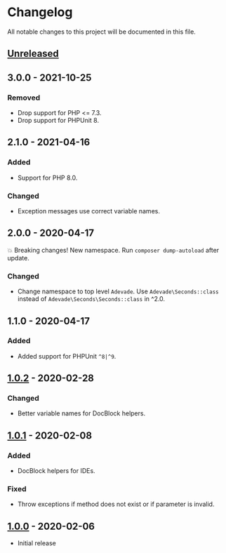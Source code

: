 # Changelog

All notable changes to this project will be documented in this file.

## [Unreleased]

## 3.0.0 - 2021-10-25

### Removed

- Drop support for PHP <= 7.3.
- Drop support for PHPUnit 8.

## 2.1.0 - 2021-04-16

### Added

- Support for PHP 8.0.

### Changed

- Exception messages use correct variable names.

## 2.0.0 - 2020-04-17

:boom: Breaking changes! New namespace. Run `composer dump-autoload` after update.

### Changed

- Change namespace to top level `Adevade`. Use `Adevade\Seconds::class` instead of `Adevade\Seconds\Seconds::class` in ^2.0.

## 1.1.0 - 2020-04-17

### Added

- Added support for PHPUnit `^8|^9`.

## [1.0.2] - 2020-02-28

### Changed

- Better variable names for DocBlock helpers.

## [1.0.1] - 2020-02-08

### Added

- DocBlock helpers for IDEs.

### Fixed

- Throw exceptions if method does not exist or if parameter is invalid.

## [1.0.0] - 2020-02-06

- Initial release

[unreleased]: https://github.com/adevade/seconds/compare/1.0.2...HEAD
[1.0.2]: https://github.com/adevade/seconds/compare/1.0.1...1.0.2
[1.0.1]: https://github.com/adevade/seconds/compare/1.0.0...1.0.1
[1.0.0]: https://github.com/adevade/seconds/releases/tag/1.0.0
